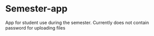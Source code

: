 # Semester-app


App for student use during the semester.
Currently does not contain password for uploading files
